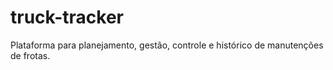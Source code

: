 # truck-tracker
Plataforma para planejamento, gestão, controle e histórico de manutenções de frotas.
